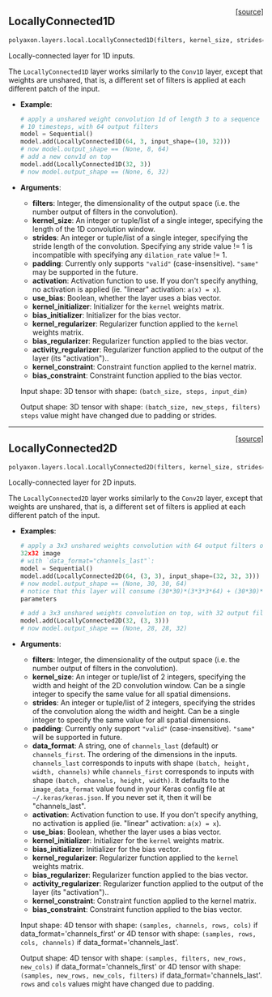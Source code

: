 <span style="float:right;">[[source]](https://github.com/polyaxon/polyaxon-docs/blob/master/polyaxon/layers/local.py#L13)</span>
## LocallyConnected1D

```python
polyaxon.layers.local.LocallyConnected1D(filters, kernel_size, strides=1, padding='valid', data_format=None, activation=None, use_bias=True, kernel_initializer='glorot_uniform', bias_initializer='zeros', kernel_regularizer=None, bias_regularizer=None, activity_regularizer=None, kernel_constraint=None, bias_constraint=None)
```

Locally-connected layer for 1D inputs.

  The `LocallyConnected1D` layer works similarly to
  the `Conv1D` layer, except that weights are unshared,
  that is, a different set of filters is applied at each different patch
  of the input.

- __Example__:
  ```python
  # apply a unshared weight convolution 1d of length 3 to a sequence with
  # 10 timesteps, with 64 output filters
  model = Sequential()
  model.add(LocallyConnected1D(64, 3, input_shape=(10, 32)))
  # now model.output_shape == (None, 8, 64)
  # add a new conv1d on top
  model.add(LocallyConnected1D(32, 3))
  # now model.output_shape == (None, 6, 32)
  ```

- __Arguments__:
	- __filters__: Integer, the dimensionality of the output space
	  (i.e. the number output of filters in the convolution).
	- __kernel_size__: An integer or tuple/list of a single integer,
	  specifying the length of the 1D convolution window.
	- __strides__: An integer or tuple/list of a single integer,
	  specifying the stride length of the convolution.
	  Specifying any stride value != 1 is incompatible with specifying
	  any `dilation_rate` value != 1.
	- __padding__: Currently only supports `"valid"` (case-insensitive).
	  `"same"` may be supported in the future.
	- __activation__: Activation function to use.
	  If you don't specify anything, no activation is applied
	  (ie. "linear" activation: `a(x) = x`).
	- __use_bias__: Boolean, whether the layer uses a bias vector.
	- __kernel_initializer__: Initializer for the `kernel` weights matrix.
	- __bias_initializer__: Initializer for the bias vector.
	- __kernel_regularizer__: Regularizer function applied to
	  the `kernel` weights matrix.
	- __bias_regularizer__: Regularizer function applied to the bias vector.
	- __activity_regularizer__: Regularizer function applied to
	  the output of the layer (its "activation")..
	- __kernel_constraint__: Constraint function applied to the kernel matrix.
	- __bias_constraint__: Constraint function applied to the bias vector.

  Input shape:
  3D tensor with shape: `(batch_size, steps, input_dim)`

  Output shape:
  3D tensor with shape: `(batch_size, new_steps, filters)`
  `steps` value might have changed due to padding or strides.
  

----

<span style="float:right;">[[source]](https://github.com/polyaxon/polyaxon-docs/blob/master/polyaxon/layers/local.py#L18)</span>
## LocallyConnected2D

```python
polyaxon.layers.local.LocallyConnected2D(filters, kernel_size, strides=(1, 1), padding='valid', data_format=None, activation=None, use_bias=True, kernel_initializer='glorot_uniform', bias_initializer='zeros', kernel_regularizer=None, bias_regularizer=None, activity_regularizer=None, kernel_constraint=None, bias_constraint=None)
```

Locally-connected layer for 2D inputs.

  The `LocallyConnected2D` layer works similarly
  to the `Conv2D` layer, except that weights are unshared,
  that is, a different set of filters is applied at each
  different patch of the input.

- __Examples__:
  ```python
  # apply a 3x3 unshared weights convolution with 64 output filters on a
  32x32 image
  # with `data_format="channels_last"`:
  model = Sequential()
  model.add(LocallyConnected2D(64, (3, 3), input_shape=(32, 32, 3)))
  # now model.output_shape == (None, 30, 30, 64)
  # notice that this layer will consume (30*30)*(3*3*3*64) + (30*30)*64
  parameters

  # add a 3x3 unshared weights convolution on top, with 32 output filters:
  model.add(LocallyConnected2D(32, (3, 3)))
  # now model.output_shape == (None, 28, 28, 32)
  ```

- __Arguments__:
	- __filters__: Integer, the dimensionality of the output space
	  (i.e. the number output of filters in the convolution).
	- __kernel_size__: An integer or tuple/list of 2 integers, specifying the
	  width and height of the 2D convolution window.
	  Can be a single integer to specify the same value for
	  all spatial dimensions.
	- __strides__: An integer or tuple/list of 2 integers,
	  specifying the strides of the convolution along the width and height.
	  Can be a single integer to specify the same value for
	  all spatial dimensions.
	- __padding__: Currently only support `"valid"` (case-insensitive).
	  `"same"` will be supported in future.
	- __data_format__: A string,
	  one of `channels_last` (default) or `channels_first`.
	  The ordering of the dimensions in the inputs.
	  `channels_last` corresponds to inputs with shape
	  `(batch, height, width, channels)` while `channels_first`
	  corresponds to inputs with shape
	  `(batch, channels, height, width)`.
	  It defaults to the `image_data_format` value found in your
	  Keras config file at `~/.keras/keras.json`.
	  If you never set it, then it will be "channels_last".
	- __activation__: Activation function to use.
	  If you don't specify anything, no activation is applied
	  (ie. "linear" activation: `a(x) = x`).
	- __use_bias__: Boolean, whether the layer uses a bias vector.
	- __kernel_initializer__: Initializer for the `kernel` weights matrix.
	- __bias_initializer__: Initializer for the bias vector.
	- __kernel_regularizer__: Regularizer function applied to
	  the `kernel` weights matrix.
	- __bias_regularizer__: Regularizer function applied to the bias vector.
	- __activity_regularizer__: Regularizer function applied to
	  the output of the layer (its "activation")..
	- __kernel_constraint__: Constraint function applied to the kernel matrix.
	- __bias_constraint__: Constraint function applied to the bias vector.

  Input shape:
  4D tensor with shape:
  `(samples, channels, rows, cols)` if data_format='channels_first'
  or 4D tensor with shape:
  `(samples, rows, cols, channels)` if data_format='channels_last'.

  Output shape:
  4D tensor with shape:
  `(samples, filters, new_rows, new_cols)` if data_format='channels_first'
  or 4D tensor with shape:
  `(samples, new_rows, new_cols, filters)` if data_format='channels_last'.
  `rows` and `cols` values might have changed due to padding.
  
